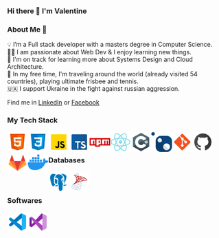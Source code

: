### Hi there 👋 I'm Valentine

### About Me 🚀
💡 I’m a Full stack developer with a masters degree in Computer Science.  
👨‍💻 I am passionate about Web Dev & I enjoy learning new things.  
🌱 I'm on track for learning more about Systems Design and Cloud Architecture.  
🎾 In my free time, I'm traveling around the world (already visited 54 countries), playing ultimate frisbee and tennis.  
🇺🇦 I support Ukraine in the fight against russian aggression.  

Find me in [LinkedIn](https://www.linkedin.com/in/valentineradchuk/) or [Facebook](https://www.facebook.com/valik.radchuk)

### My Tech Stack

<a href="https://www.w3.org/html/" target="_blank">
  <img align="left" alt="HTML5" width="48px" src="images/html-5-144.png" />
</a>
<a href="https://www.w3schools.com/css/" target="_blank">
  <img align="left" alt="CSS3" width="48px" src="images/css-3-144.png" />
</a>
<a href="https://developer.mozilla.org/en-US/docs/Web/JavaScript" target="_blank">
  <img align="left" alt="JavaScript" width="48px" src="images/javascript-144.png" />
</a>
<a href="https://www.typescriptlang.org/" target="_blank">
  <img align="left" alt="TypeScript" width="48px" src="images/typescript-144.png" />
</a>
<a href="https://www.npmjs.com/" target="_blank">
  <img align="left" alt="NPM" width="48px" src="images/npm-144.png" />
</a>
<a href="https://react.dev/" target="_blank">
  <img align="left" alt="React" width="48px" src="images/react-144.png" />
</a>
<a href="https://learn.microsoft.com/en-us/dotnet/csharp/" target="_blank">
  <img align="left" alt="C#" width="48px" src="images/c-sharp-144.png" />
</a>
<a href="https://www.nuget.org/" target="_blank">
  <img align="left" alt="NuGet" width="48px" src="images/nuget-96.png" />
</a>
<a href="https://git-scm.com/" target="_blank">
  <img align="left" alt="git" width="48px" src="images/git-144.png" />
</a>
<a href="https://github.com/" target="_blank">
  <img align="left" alt="github" width="48px" src="images/github-144.png" />
</a>
<a href="https://about.gitlab.com/" target="_blank">
  <img align="left" alt="gitlab" width="48px" src="images/gitlab-144.png" />
</a>
<a href="https://www.docker.com/" target="_blank">
  <img align="left" alt="docker" width="48px" src="images/docker-144.png" />
</a>

<br />
<br />

### Databases
<a href="https://www.postgresql.org/" target="_blank">
  <img align="left" alt="postgres" width="48px" src="images/postgresql-144.png" />
</a>
<a href="https://www.microsoft.com/en-us/sql-server" target="_blank">
  <img align="left" alt="postgres" width="48px" src="images/microsoft-sql-server-144.png" />
</a>

<br />
<br />

### Softwares

<a href="https://code.visualstudio.com/" target="_blank">
  <img align="left" alt="VSCode" width="48px" src="images/vscode-144.png" />
</a>
<a href="https://code.visualstudio.com/" target="_blank">
  <img align="left" alt="Visual Studio" width="48px" src="images/visual-studio-144.png" />
</a>


<!-- ![Aakash's github stats](https://github-readme-stats.vercel.app/api?username=isupersky&show_icons=true&hide_border=true)&nbsp;&nbsp; -->